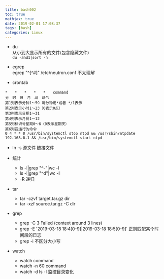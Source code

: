 ```yaml
---
title: bash002
toc: true
mathjax: true
date: 2019-02-01 17:08:37
tags: [bash]
categories: Linux
---
```


* du  
从小到大显示所有的文件(包含隐藏文件)  
`du -ahd1|sort -h`  
* egrep  
egrep "^[^#]" /etc/neutron.conf 不太理解

* crontab
```
*　　*　　*　　*　　*　　command  
分　时　日　月　周　命令
第1列表示分钟1～59 每分钟用*或者 */1表示  
第2列表示小时1～23（0表示0点）  
第3列表示日期1～31  
第4列表示月份1～12  
第5列标识号星期0～6（0表示星期天）  
第6列要运行的命令  
0 4 * * 0 /usr/bin/systemctl stop ntpd && /usr/sbin/ntpdate 192.168.0.1 && /usr/bin/systemctl start ntpd
```

* ln -s 源文件 链接文件

* 统计
  + ls -l|grep "^-"|wc -l
  + ls -l|grep "^d"|wc -l
  + -R 递归

* tar
  + tar -czvf target.tar.gz dir
  + tar -xzf source.tar.gz -C dir

* grep
  + grep -C 3 Failed (context around 3 lines)
  + grep -E '2019-03-18 18:4[0-9]|2019-03-18 18:5[0-9]' 正则匹配某个时间段的日志
  + grep -i 不区分大小写

* watch 
  + watch command
  + watch -n 60 command
  + watch -d ls -l 监控目录变化

